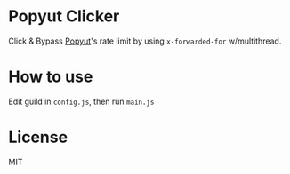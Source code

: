 # Popyut Clicker 
Click & Bypass [Popyut](https://prayut.click/)'s rate limit by using  `x-forwarded-for` w/multithread.

# How to use
Edit guild in `config.js`, then run `main.js`

# License
MIT
